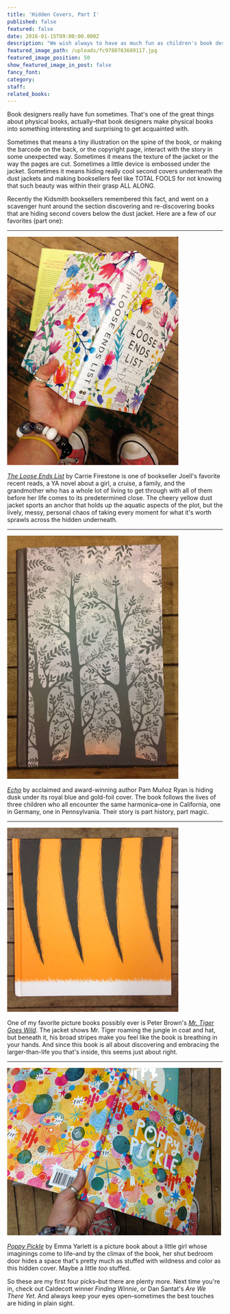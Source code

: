 ```yaml
---
title: 'Hidden Covers, Part I'
published: false
featured: false
date: 2016-01-15T09:00:00.000Z
description: "We wish always to have as much fun as children's book designers."
featured_image_path: /uploads/fc9780763689117.jpg
featured_image_position: 50
show_featured_image_in_post: false
fancy_font:
category:
staff:
related_books:
---
```



Book designers really have fun sometimes. That's one of the great things about physical books, actually–that book designers make physical books into something interesting and surprising to get acquainted with.

Sometimes that means a tiny illustration on the spine of the book, or making the barcode on the back, or the copyright page, interact with the story in some unexpected way. Sometimes it means the texture of the jacket or the way the pages are cut. Sometimes a little device is embossed under the jacket. Sometimes it means hiding really cool second covers underneath the dust jackets and making booksellers feel like TOTAL FOOLS for not knowing that such beauty was within their grasp ALL ALONG.

Recently the Kidsmith booksellers remembered this fact, and went on a scavenger hunt around the section discovering and re-discovering books that are hiding second covers below the dust jacket. Here are a few of our favorites (part one):

---

![](/uploads/versions/loose-ends-inner---x----400-533x---.jpg)

[*The Loose Ends List*](http://www.brooklinebooksmith-shop.com/book/9780316382823) by Carrie Firestone is one of bookseller Joell's favorite recent reads, a YA novel about a girl, a cruise, a family, and the grandmother who has a whole lot of living to get through with all of them before her life comes to its predetermined close. The cheery yellow dust jacket sports an anchor that holds up the aquatic aspects of the plot, but the lively, messy, personal chaos of taking every moment for what it's worth sprawls across the hidden underneath.

---

![](/uploads/versions/ryan-inside---x----400-568x---.jpg)

[*Echo*](http://www.brooklinebooksmith-shop.com/book/9780439874021) by acclaimed and award-winning author Pam Mu&ntilde;oz Ryan is hiding dusk under its royal blue and gold-foil cover. The book follows the lives of three children who all encounter the same harmonica–one in California, one in Germany, one in Pennsylvania. Their story is part history, part magic.

---

![](/uploads/versions/tiger-inner---x----400-430x---.jpg)

One of my favorite picture books possibly ever is Peter Brown's [*Mr. Tiger Goes Wild*](http://www.brooklinebooksmith-shop.com/book/9780316200639). The jacket shows Mr. Tiger roaming the jungle in coat and hat, but beneath it, his broad stripes make you feel like the book is breathing in your hands. And since this book is all about discovering and embracing the larger-than-life you that's inside, this seems just about right.

---

![](/uploads/versions/poppy-inside---x----500-391x---.jpg)

[*Poppy Pickle*](http://www.brooklinebooksmith-shop.com/book/9780763689117) by Emma Yarlett is a picture book about a little girl whose imaginings come to life–and by the climax of the book, her shut bedroom door hides a space that's pretty much as stuffed with wildness and color as this hidden cover. Maybe a little *too* stuffed.

So these are my first four picks–but there are plenty more. Next time you're in, check out Caldecott winner *Finding Winnie*, or Dan Santat's *Are We There Yet*. And always keep your eyes open–sometimes the best touches are hiding in plain sight.